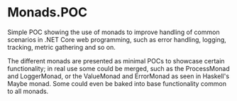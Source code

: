 # Monads.POC
Simple POC showing the use of monads to improve handling of common scenarios in .NET Core web programming, such as error handling, logging, tracking, metric gathering and so on.

The different monads are presented as minimal POCs to showcase certain functionality; in real use some could be merged, such as the ProcessMonad and LoggerMonad, or the ValueMonad and ErrorMonad as seen in Haskell's Maybe monad. 
Some could even be baked into base functionality common to all monads.
